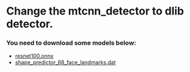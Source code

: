 # Change the mtcnn_detector to dlib detector.
### You need to download some models below: 
- [resnet100.onnx](https://github.com/onnx/models/blob/master/models/face_recognition/ArcFace/README.md)
- [shape_predictor_68_face_landmarks.dat](https://github.com/AKSHAYUBHAT/TensorFace/blob/master/openface/models/dlib/shape_predictor_68_face_landmarks.dat)
